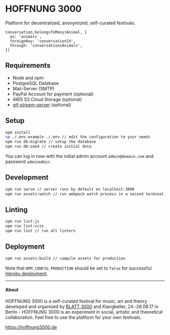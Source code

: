 # HOFFNUNG 3000

Platform for decentralized, anonymized, self-curated festivals.

```
Conversation.belongsToMany(Animal, {
  as: 'animals',
  foreignKey: 'conversationId',
  through: 'conversationsAnimals',
})
```

## Requirements

* Node and npm
* PostgreSQL Database
* Mail-Server (SMTP)
* PayPal Account for payment (optional)
* AWS S3 Cloud Storage (optional)
* [gif-stream-server](https://github.com/adzialocha/gif-stream-server) (optional)

## Setup

```bash
npm install
cp ./.env.example ./.env // edit the configuration to your needs
npm run db:migrate // setup the database
npm run db:seed // create initial data
```

You can log in now with the initial admin account `admin@domain.com` and password `adminadmin`.

## Development

```bash
npm run serve // server runs by default on localhost:3000
npm run assets:watch // run webpack watch process in a second terminal
```

## Linting

```bash
npm run lint:js
npm run lint:scss
npm run lint // run all linters
```

## Deployment

```bash
npm run assets:build // compile assets for production
```

Note that `NPM_CONFIG_PRODUCTION` should be set to `false` for successful [Heroku deployment](https://devcenter.heroku.com/articles/nodejs-support#devdependencies).

---

#### About

HOFFNUNG 3000 is a self-curated festival for music, art and theory developed and organized by [BLATT 3000](https://blatt3000.de) and Klangkeller, 24.-26.08.17 in Berlin - HOFFNUNG 3000 is an experiment in social, artistic and theoretical collaboration. Feel free to use the platform for your own festivals.

https://hoffnung3000.de
